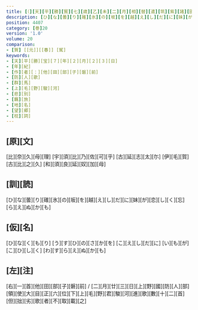 ```yaml
---
title: [（][天][平][勝][寳][七][歳][乙][未][二][月][相][替][遣][筑][紫][諸][國][防][人][等][歌][）]
description: [ひ][な][曇][り][碓][氷][の][坂][を][越][え][し][だ][に][妹][が][恋][し][く][忘][ら][え][ぬ][か][も]
position: 4407
category: [巻]20
version: '1.0'
volume: 20
comparison:
- [賀] [[元]][[春]] [駕]
keywords:
- [天][平][勝][宝][７][年][２][月][２][３][日]
- [年][紀]
- [作][者][：][他][田][部][子][磐][前]
- [防][人][歌]
- [群][馬]
- [上][毛][野][駿][河]
- [悲][別]
- [羈][旅]
- [地][名]
- [望][郷]
- [枕][詞]
---
```


## [原][文]

[比][奈][久][母][理] [宇][須][比][乃][佐][可][乎] [古][延][志][太][尓] [伊][毛][賀][古][比][之][久] [和][須][良][延][奴][加][母]

## [訓][読]

[ひ][な][曇][り][碓][氷][の][坂][を][越][え][し][だ][に][妹][が][恋][し][く][忘][ら][え][ぬ][か][も]

## [仮][名]

[ひ][な][く][も][り] [う][す][ひ][の][さ][か][を] [こ][え][し][だ][に] [い][も][が][こ][ひ][し][く] [わ][す][ら][え][ぬ][か][も]

## [左][注]

[右][一][首][他][田][部][子][磐][前] / [二][月][廿][三][日][上][野][國][防][人][部][領][使][大][目][正][六][位][下][上][毛][野][君][駿][河][進][歌][數][十][二][首] [但][拙][劣][歌][者][不][取][載][之]
